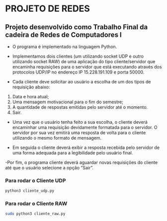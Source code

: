 # PROJETO DE REDES

## Projeto desenvolvido como Trabalho Final da cadeira de Redes de Computadores I

- O programa é implementado na linguagem Python. 

- Implementamos dois clientes (um utilizando socket UDP e outro utilizando socket RAW) de uma
aplicação do tipo cliente/servidor que encaminha requisições para o servidor que está executando através
dos protocolos UDP/IP no endereço IP 15.228.191.109 e porta 50000.

- Cada cliente deve solicitar ao
usuário a escolha de um dos tipos de requisição abaixo:
1. Data e hora atual;
2. Uma mensagem motivacional para o fim do semestre;
3. A quantidade de respostas emitidas pelo servidor até o momento.
4. Sair.

- Uma vez que o usuário tenha feito a sua escolha, o cliente deverá encaminhar uma requisição
devidamente formatada para o servidor. O servidor por sua vez emitirá uma resposta de volta para o cliente utilizando o mesmo formato de
mensagem.

- Em seguida o cliente deverá exibir a resposta recebida pelo servidor de uma forma adequada
para a legibilidade pelo usuário final.

-Por fim, o programa cliente deverá aguardar novas requisições do
cliente até que o usuário selecione a opção “Sair”.


### Para rodar o Cliente UDP
```bash
python3 cliente_udp.py
```

### Para rodar o Cliente RAW
```bash
sudo python3 cliente_raw.py
```

